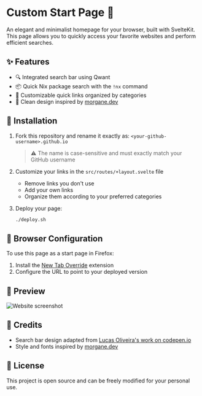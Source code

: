 # Custom Start Page 🚀

An elegant and minimalist homepage for your browser, built with SvelteKit. This page allows you to quickly access your favorite websites and perform efficient searches.

## ✨ Features

- 🔍 Integrated search bar using Qwant
- 📦 Quick Nix package search with the `!nx` command
- 🎯 Customizable quick links organized by categories
- 🎨 Clean design inspired by [morgane.dev](https://morgane.dev)

## 🚀 Installation

1. Fork this repository and rename it exactly as: `<your-github-username>.github.io`
   > ⚠️ The name is case-sensitive and must exactly match your GitHub username

2. Customize your links in the `src/routes/+layout.svelte` file
   - Remove links you don't use
   - Add your own links
   - Organize them according to your preferred categories

3. Deploy your page:
   ```bash
   ./deploy.sh
   ```

## 🔧 Browser Configuration

To use this page as a start page in Firefox:
1. Install the [New Tab Override](https://addons.mozilla.org/de/firefox/addon/new-tab-override/) extension
2. Configure the URL to point to your deployed version

## 📸 Preview

![Website screenshot](https://morgane.dev/uploads/8uspm7r8p3.png)

## 🙏 Credits

- Search bar design adapted from [Lucas Oliveira's work on codepen.io](https://codepen.io/lucasyem/pen/ZEEYKdj)
- Style and fonts inspired by [morgane.dev](https://morgane.dev)

## 📝 License

This project is open source and can be freely modified for your personal use.
